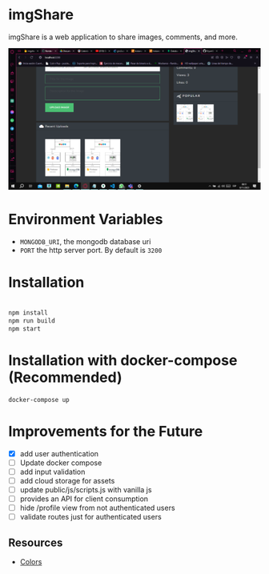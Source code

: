 # imgShare

imgShare is a web application to share images, comments, and more.

![](docs/image.png)

# Environment Variables

- `MONGODB_URI`, the mongodb database uri
- `PORT` the http server port. By default is `3200`

# Installation

```

npm install
npm run build
npm start
```

# Installation with docker-compose (Recommended)

```
docker-compose up
```



# Improvements for the Future

- [x] add user authentication
- [ ] Update docker compose
- [ ] add input validation
- [ ] add cloud storage for assets
- [ ] update public/js/scripts.js with vanilla js
- [ ] provides an API for client consumption
- [ ] hide /profile view from not authenticated users
- [ ] validate routes just for authenticated users

## Resources

- [Colors](https://www.color-hex.com/color-palette/26292)
